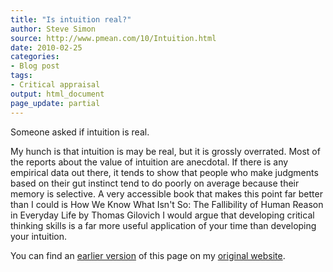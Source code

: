 ```yaml
---
title: "Is intuition real?"
author: Steve Simon
source: http://www.pmean.com/10/Intuition.html
date: 2010-02-25
categories:
- Blog post
tags:
- Critical appraisal
output: html_document
page_update: partial
---
```


Someone asked if intuition is real.

<!---more--->

My hunch is that intuition is may be real, but it is grossly overrated. Most of the reports about the value of intuition are anecdotal. If there is any empirical data out there, it tends to show that people who make judgments based on their gut instinct tend to do poorly on average because their memory is selective. A very accessible book that makes this point far better than I could is How We Know What Isn't So: The Fallibility of Human Reason in Everyday Life by Thomas Gilovich I would argue that developing critical thinking skills is a far more useful application of your time than developing your intuition.

You can find an [earlier version][sim1] of this page on my [original website][sim2].

[sim1]: http://www.pmean.com/10/Intuition.html
[sim2]: http://www.pmean.com/original_site.html
